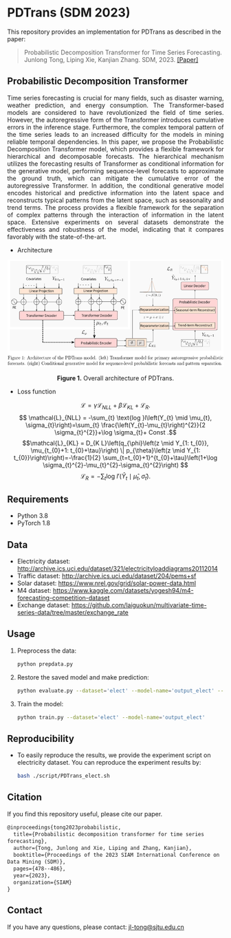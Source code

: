 # PDTrans (SDM 2023)
This repository provides an implementation for PDTrans as described in the paper:

> Probabilistic Decomposition Transformer for Time Series Forecasting.
> Junlong Tong, Liping Xie, Kanjian Zhang.
> SDM, 2023.
> [[Paper]](https://epubs.siam.org/doi/abs/10.1137/1.9781611977653.ch54)


## Probabilistic Decomposition Transformer
<p align="justify">
Time series forecasting is crucial for many fields, such as disaster warning, weather prediction, and energy consumption. The Transformer-based models are considered to have revolutionized the field of time series. However, the autoregressive form of the Transformer introduces cumulative errors in the inference stage. Furthermore, the complex temporal pattern of the time series leads to an increased difficulty for the models in mining reliable temporal dependencies. In this paper, we propose the Probabilistic Decomposition Transformer model, which provides a flexible framework for hierarchical and decomposable forecasts. The hierarchical mechanism utilizes the forecasting results of Transformer as conditional information for the generative model, performing sequence-level forecasts to approximate the ground truth, which can mitigate the cumulative error of the autoregressive Transformer. In addition, the conditional generative model encodes historical and predictive information into the latent space and reconstructs typical patterns from the latent space, such as seasonality and trend terms. The process provides a flexible framework for the separation of complex patterns through the interaction of information in the latent space. Extensive experiments on several datasets demonstrate the effectiveness and robustness of the model, indicating that it compares favorably with the state-of-the-art.</p>

* Architecture
<p align="center">
<img src=".\PDTrans.png" height = "250" alt="" align=center />
<br><br>
<b>Figure 1.</b> Overall architecture of PDTrans.
</p>

* Loss function

$$ \mathcal{L}= \gamma \mathcal{L}_{NLL}+\beta \mathcal{L}_{KL} +  \mathcal{L}_{R}.$$
$$ \mathcal{L}_{NLL} = -\sum_{t} \text{log }l\left(Y_{t} \mid \mu_{t}, \sigma_{t}\right)=\sum_{t} \frac{\left(Y_{t}-\mu_{t}\right)^{2}}{2 \sigma_{t}^{2}}+\log \sigma_{t}+ Const .$$
$$\mathcal{L}_{KL} = D_{K L}\left(q_{\phi}\left(z \mid Y_{1: t_{0}}, \mu_{t_{0}+1: t_{0}+\tau}\right) \| p_{\theta}\left(z \mid Y_{1: t_{0}}\right)\right)=-\frac{1}{2} \sum_{t=t_{0}+1}^{t_{0}+\tau}\left(1+\log \sigma_{t}^{2}-\mu_{t}^{2}-\sigma_{t}^{2}\right) $$
$$\mathcal{L}_{R} =  -\sum_{t} \text{log }l'\left(\hat{Y}_{t} \mid \hat{\mu}_{t}, \hat{\sigma}_{t}\right).$$
## Requirements
* Python 3.8
* PyTorch 1.8

## Data
  * Electricity dataset: http://archive.ics.uci.edu/dataset/321/electricityloaddiagrams20112014
  * Traffic dataset: http://archive.ics.uci.edu/dataset/204/pems+sf
  * Solar dataset: https://www.nrel.gov/grid/solar-power-data.html
  * M4 dataset: https://www.kaggle.com/datasets/yogesh94/m4-forecasting-competition-dataset
  * Exchange dataset: https://github.com/laiguokun/multivariate-time-series-data/tree/master/exchange_rate
## Usage
1. Preprocess the data:
   ```bash
   python prepdata.py
   ```
2. Restore the saved model and make prediction:
   ```bash
   python evaluate.py --dataset='elect' --model-name='output_elect' --restore-file='best'
   ```
3. Train the model:
   ```bash
   python train.py --dataset='elect' --model-name='output_elect' 
   ```
## Reproducibility
* To easily reproduce the results, we provide the experiment script on electricity dataset. You can reproduce the experiment results by:
   ```bash
   bash ./script/PDTrans_elect.sh
   ```
## Citation 
If you find this repository useful, please cite our paper.
```
@inproceedings{tong2023probabilistic,
  title={Probabilistic decomposition transformer for time series forecasting},
  author={Tong, Junlong and Xie, Liping and Zhang, Kanjian},
  booktitle={Proceedings of the 2023 SIAM International Conference on Data Mining (SDM)},
  pages={478--486},
  year={2023},
  organization={SIAM}
}
```

## Contact
If you have any questions, please contact: [jl-tong@sjtu.edu.cn](jl-tong@sjtu.edu.cn)